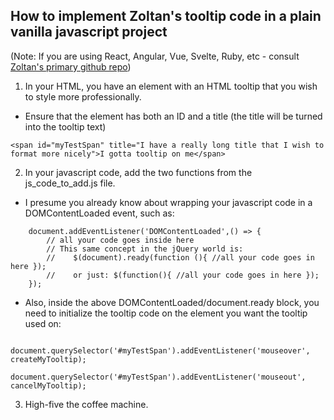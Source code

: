 ## How to implement Zoltan's tooltip code in a plain vanilla javascript project

(Note: If you are using React, Angular, Vue, Svelte, Ruby, etc - consult [Zoltan's primary github repo](https://github.com/zoltantothcom/vanilla-js-tooltip))


1. In your HTML, you have an element with an HTML tooltip that you wish to style more professionally.
  * Ensure that the element has both an ID and a title (the title will be turned into the tooltip text)


`<span id="myTestSpan" title="I have a really long title that I wish to format more nicely">I gotta tooltip on me</span>`


2. In your javascript code, add the two functions from the js_code_to_add.js file.
  * I presume you already know about wrapping your javascript code in a DOMContentLoaded event, such as:

```
    document.addEventListener('DOMContentLoaded',() => {
        // all your code goes inside here
        // This same concept in the jQuery world is:
        //    $(document).ready(function (){ //all your code goes in here });
        //    or just: $(function(){ //all your code goes in here });
    });
```

  * Also, inside the above DOMContentLoaded/document.ready block, you need to initialize the tooltip code on the element you want the tooltip used on:

```
     document.querySelector('#myTestSpan').addEventListener('mouseover', createMyTooltip);
     document.querySelector('#myTestSpan').addEventListener('mouseout', cancelMyTooltip);
```

3. High-five the coffee machine.

